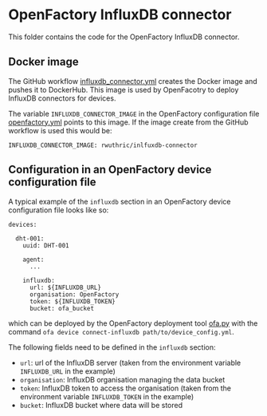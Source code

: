 # OpenFactory InfluxDB connector
This folder contains the code for the OpenFactory InfluxDB connector.

## Docker image
The GitHub workflow [influxdb_connector.yml](../../.github/workflows/influxdb_connector.yml) creates the Docker image and pushes it to DockerHub. This image is used by OpenFacotry to deploy InfluxDB connectors for devices. 

The variable `INFLUXDB_CONNECTOR_IMAGE` in the OpenFactory configuration file [openfactory.yml](../../openfactory/config/openfactory.yml) points to this image. If the image create from the GitHub workflow is used this would be:
```
INFLUXDB_CONNECTOR_IMAGE: rwuthric/inlfuxdb-connector
```

## Configuration in an OpenFactory device configuration file
A typical example of the `influxdb` section in an OpenFactory device configuration file looks like so:
```
devices:

  dht-001:
    uuid: DHT-001

    agent:
      ...

    influxdb:
      url: ${INFLUXDB_URL}
      organisation: OpenFactory
      token: ${INFLUXDB_TOKEN}
      bucket: ofa_bucket
```
which can be deployed by the OpenFactory deployment tool [ofa.py](../../ofa.py) with the command `ofa device connect-influxdb path/to/device_config.yml`.

The following fields need to be defined in the `influxdb` section:
- `url`: url of the InfluxDB server (taken from the environment variable `INFLUXDB_URL` in the example)
- `organisation`: InfluxDB organisation managing the data bucket
- `token`: InfluxDB token to access the organisation (taken from the environment variable `INFLUXDB_TOKEN` in the example)
- `bucket`: InfluxDB bucket where data will be stored
